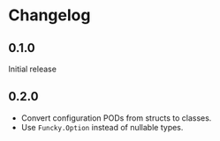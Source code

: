 # Changelog

## 0.1.0
Initial release

## 0.2.0
* Convert configuration PODs from structs to classes.
* Use `Funcky.Option` instead of nullable types.
